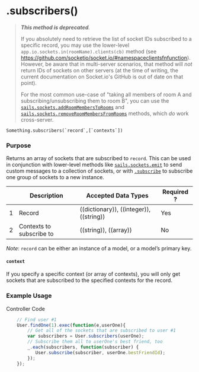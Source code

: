# .subscribers()

> _**This method is deprecated**._
>
> If you absolutely need to retrieve the list of socket IDs subscribed to a specific record, you may use the lower-level `app.io.sockets.in(roomName).clients(cb)` method (see https://github.com/socketio/socket.io/#namespaceclientsfnfunction). However, be aware that in multi-server scenarios, that method will _not_ return IDs of sockets on other servers (at the time of writing, the current documentation on Socket.io's GitHub is out of date on that point).
>
>For the most common use-case of "taking all members of room A and subscribing/unsubscribing them to room B", you can use the [`sails.sockets.addRoomMembersToRooms`](http://sailsjs.com/documentation/reference/web-sockets/sails-sockets/add-room-members-to-rooms) and [`sails.sockets.removeRoomMembersFromRooms`](http://sailsjs.com/documentation/reference/web-sockets/sails-sockets/remove-room-members-from-rooms) methods, which _do_ work cross-server.

```
Something.subscribers(`record`,[`contexts`])
```


### Purpose
Returns an array of sockets that are subscribed to `record`.  This can be used in conjunction with lower-level methods like [`sails.sockets.emit`](http://sailsjs.com/documentation/reference/websockets/sails.sockets/sails.sockets.emit.html) to send custom messages to a collection of sockets, or with [`.subscribe`](http://sailsjs.com/documentation/reference/websockets/resourceful-pubsub/subscribe.html) to subscribe one group of sockets to a new instance.

|   |     Description     | Accepted Data Types | Required ? |
|---|---------------------|---------------------|------------|
| 1 | Record   | ((dictionary)), ((integer)), ((string))  | Yes        |
| 2 | Contexts to subscribe to | ((string)), ((array)) |  No |

*Note*: `record` can be either an instance of a model, or a model&rsquo;s primary key.

#### `context`

If you specify a specific context (or array of contexts), you will only get sockets that are subscribed to the specified contexts for the record.

### Example Usage
Controller Code
```javascript
    // Find user #1
    User.findOne(1).exec(function(e,userOne){
        // Get all of the sockets that are subscribed to user #1
        var subscribers = User.subscribers(userOne);
        // Subscribe them all to userOne's best friend, too
        _.each(subscribers, function(subscriber) {
           User.subscribe(subscriber, userOne.bestFriendId);
        });
    });

```

<docmeta name="displayName" value=".subscribers()">
<docmeta name="pageType" value="method">
<docmeta name="isDeprecated" value="true">
